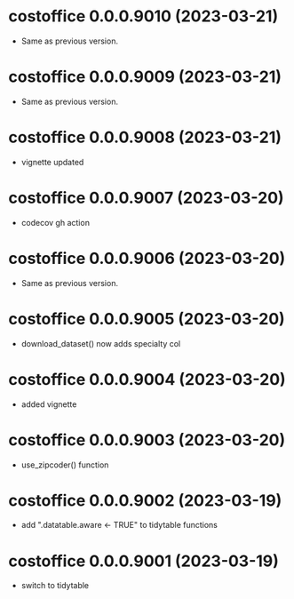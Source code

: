 <!-- NEWS.md is maintained by https://cynkra.github.io/fledge, do not edit -->

# costoffice 0.0.0.9010 (2023-03-21)

- Same as previous version.


# costoffice 0.0.0.9009 (2023-03-21)

- Same as previous version.


# costoffice 0.0.0.9008 (2023-03-21)

* vignette updated


# costoffice 0.0.0.9007 (2023-03-20)

* codecov gh action


# costoffice 0.0.0.9006 (2023-03-20)

- Same as previous version.


# costoffice 0.0.0.9005 (2023-03-20)

* download_dataset() now adds specialty col


# costoffice 0.0.0.9004 (2023-03-20)

* added vignette


# costoffice 0.0.0.9003 (2023-03-20)

* use_zipcoder() function


# costoffice 0.0.0.9002 (2023-03-19)

* add ".datatable.aware <- TRUE" to tidytable functions


# costoffice 0.0.0.9001 (2023-03-19)

* switch to tidytable



